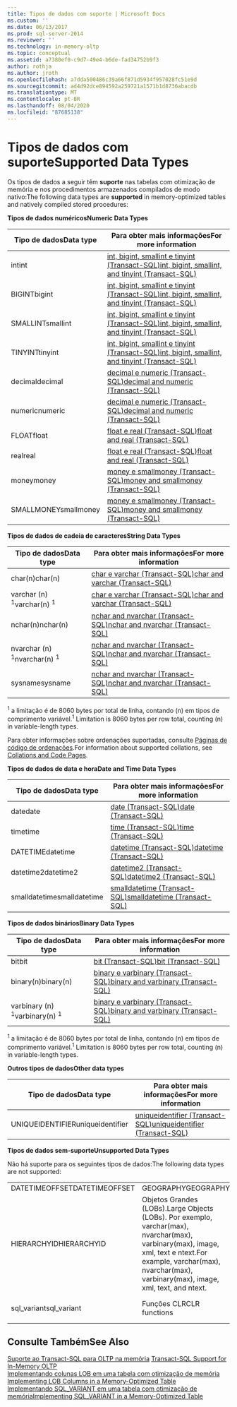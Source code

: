 ```yaml
---
title: Tipos de dados com suporte | Microsoft Docs
ms.custom: ''
ms.date: 06/13/2017
ms.prod: sql-server-2014
ms.reviewer: ''
ms.technology: in-memory-oltp
ms.topic: conceptual
ms.assetid: a7380ef0-c9d7-49e4-b6de-fad34752b9f3
author: rothja
ms.author: jroth
ms.openlocfilehash: a7dda500486c39a66f871d5934f957028fc51e9d
ms.sourcegitcommit: ad4d92dce894592a259721a1571b1d8736abacdb
ms.translationtype: MT
ms.contentlocale: pt-BR
ms.lasthandoff: 08/04/2020
ms.locfileid: "87685138"
---
```

# <a name="supported-data-types"></a><span data-ttu-id="e3862-102">Tipos de dados com suporte</span><span class="sxs-lookup"><span data-stu-id="e3862-102">Supported Data Types</span></span>
  <span data-ttu-id="e3862-103">Os tipos de dados a seguir têm **suporte** nas tabelas com otimização de memória e nos procedimentos armazenados compilados de modo nativo:</span><span class="sxs-lookup"><span data-stu-id="e3862-103">The following data types are **supported** in memory-optimized tables and natively compiled stored procedures:</span></span>  
  
 <span data-ttu-id="e3862-104">**Tipos de dados numéricos**</span><span class="sxs-lookup"><span data-stu-id="e3862-104">**Numeric Data Types**</span></span>  
  
|<span data-ttu-id="e3862-105">Tipo de dados</span><span class="sxs-lookup"><span data-stu-id="e3862-105">Data type</span></span>|<span data-ttu-id="e3862-106">Para obter mais informações</span><span class="sxs-lookup"><span data-stu-id="e3862-106">For more information</span></span>|  
|---------------|--------------------------|  
|<span data-ttu-id="e3862-107">int</span><span class="sxs-lookup"><span data-stu-id="e3862-107">int</span></span>|[<span data-ttu-id="e3862-108">int, bigint, smallint e tinyint &#40;Transact-SQL&#41;</span><span class="sxs-lookup"><span data-stu-id="e3862-108">int, bigint, smallint, and tinyint &#40;Transact-SQL&#41;</span></span>](/sql/t-sql/data-types/int-bigint-smallint-and-tinyint-transact-sql)|  
|<span data-ttu-id="e3862-109">BIGINT</span><span class="sxs-lookup"><span data-stu-id="e3862-109">bigint</span></span>|[<span data-ttu-id="e3862-110">int, bigint, smallint e tinyint &#40;Transact-SQL&#41;</span><span class="sxs-lookup"><span data-stu-id="e3862-110">int, bigint, smallint, and tinyint &#40;Transact-SQL&#41;</span></span>](/sql/t-sql/data-types/int-bigint-smallint-and-tinyint-transact-sql)|  
|<span data-ttu-id="e3862-111">SMALLINT</span><span class="sxs-lookup"><span data-stu-id="e3862-111">smallint</span></span>|[<span data-ttu-id="e3862-112">int, bigint, smallint e tinyint &#40;Transact-SQL&#41;</span><span class="sxs-lookup"><span data-stu-id="e3862-112">int, bigint, smallint, and tinyint &#40;Transact-SQL&#41;</span></span>](/sql/t-sql/data-types/int-bigint-smallint-and-tinyint-transact-sql)|  
|<span data-ttu-id="e3862-113">TINYINT</span><span class="sxs-lookup"><span data-stu-id="e3862-113">tinyint</span></span>|[<span data-ttu-id="e3862-114">int, bigint, smallint e tinyint &#40;Transact-SQL&#41;</span><span class="sxs-lookup"><span data-stu-id="e3862-114">int, bigint, smallint, and tinyint &#40;Transact-SQL&#41;</span></span>](/sql/t-sql/data-types/int-bigint-smallint-and-tinyint-transact-sql)|  
|<span data-ttu-id="e3862-115">decimal</span><span class="sxs-lookup"><span data-stu-id="e3862-115">decimal</span></span>|[<span data-ttu-id="e3862-116">decimal e numeric &#40;Transact-SQL&#41;</span><span class="sxs-lookup"><span data-stu-id="e3862-116">decimal and numeric &#40;Transact-SQL&#41;</span></span>](/sql/t-sql/data-types/decimal-and-numeric-transact-sql)|  
|<span data-ttu-id="e3862-117">numeric</span><span class="sxs-lookup"><span data-stu-id="e3862-117">numeric</span></span>|[<span data-ttu-id="e3862-118">decimal e numeric &#40;Transact-SQL&#41;</span><span class="sxs-lookup"><span data-stu-id="e3862-118">decimal and numeric &#40;Transact-SQL&#41;</span></span>](/sql/t-sql/data-types/decimal-and-numeric-transact-sql)|  
|<span data-ttu-id="e3862-119">FLOAT</span><span class="sxs-lookup"><span data-stu-id="e3862-119">float</span></span>|[<span data-ttu-id="e3862-120">float e real &#40;Transact-SQL&#41;</span><span class="sxs-lookup"><span data-stu-id="e3862-120">float and real &#40;Transact-SQL&#41;</span></span>](/sql/t-sql/data-types/float-and-real-transact-sql)|  
|<span data-ttu-id="e3862-121">real</span><span class="sxs-lookup"><span data-stu-id="e3862-121">real</span></span>|[<span data-ttu-id="e3862-122">float e real &#40;Transact-SQL&#41;</span><span class="sxs-lookup"><span data-stu-id="e3862-122">float and real &#40;Transact-SQL&#41;</span></span>](/sql/t-sql/data-types/float-and-real-transact-sql)|  
|<span data-ttu-id="e3862-123">money</span><span class="sxs-lookup"><span data-stu-id="e3862-123">money</span></span>|[<span data-ttu-id="e3862-124">money e smallmoney &#40;Transact-SQL&#41;</span><span class="sxs-lookup"><span data-stu-id="e3862-124">money and smallmoney &#40;Transact-SQL&#41;</span></span>](/sql/t-sql/data-types/money-and-smallmoney-transact-sql)|  
|<span data-ttu-id="e3862-125">SMALLMONEY</span><span class="sxs-lookup"><span data-stu-id="e3862-125">smallmoney</span></span>|[<span data-ttu-id="e3862-126">money e smallmoney &#40;Transact-SQL&#41;</span><span class="sxs-lookup"><span data-stu-id="e3862-126">money and smallmoney &#40;Transact-SQL&#41;</span></span>](/sql/t-sql/data-types/money-and-smallmoney-transact-sql)|  
  
 <span data-ttu-id="e3862-127">**Tipos de dados de cadeia de caracteres**</span><span class="sxs-lookup"><span data-stu-id="e3862-127">**String Data Types**</span></span>  
  
|<span data-ttu-id="e3862-128">Tipo de dados</span><span class="sxs-lookup"><span data-stu-id="e3862-128">Data type</span></span>|<span data-ttu-id="e3862-129">Para obter mais informações</span><span class="sxs-lookup"><span data-stu-id="e3862-129">For more information</span></span>|  
|---------------|--------------------------|  
|<span data-ttu-id="e3862-130">char(n)</span><span class="sxs-lookup"><span data-stu-id="e3862-130">char(n)</span></span>|[<span data-ttu-id="e3862-131">char e varchar &#40;Transact-SQL&#41;</span><span class="sxs-lookup"><span data-stu-id="e3862-131">char and varchar &#40;Transact-SQL&#41;</span></span>](/sql/t-sql/data-types/char-and-varchar-transact-sql)|  
|<span data-ttu-id="e3862-132">varchar (n) <sup>1</sup></span><span class="sxs-lookup"><span data-stu-id="e3862-132">varchar(n) <sup>1</sup></span></span>|[<span data-ttu-id="e3862-133">char e varchar &#40;Transact-SQL&#41;</span><span class="sxs-lookup"><span data-stu-id="e3862-133">char and varchar &#40;Transact-SQL&#41;</span></span>](/sql/t-sql/data-types/char-and-varchar-transact-sql)|  
|<span data-ttu-id="e3862-134">nchar(n)</span><span class="sxs-lookup"><span data-stu-id="e3862-134">nchar(n)</span></span>|[<span data-ttu-id="e3862-135">nchar and nvarchar &#40;Transact-SQL&#41;</span><span class="sxs-lookup"><span data-stu-id="e3862-135">nchar and nvarchar &#40;Transact-SQL&#41;</span></span>](/sql/t-sql/data-types/nchar-and-nvarchar-transact-sql)|  
|<span data-ttu-id="e3862-136">nvarchar (n) <sup>1</sup></span><span class="sxs-lookup"><span data-stu-id="e3862-136">nvarchar(n) <sup>1</sup></span></span>|[<span data-ttu-id="e3862-137">nchar and nvarchar &#40;Transact-SQL&#41;</span><span class="sxs-lookup"><span data-stu-id="e3862-137">nchar and nvarchar &#40;Transact-SQL&#41;</span></span>](/sql/t-sql/data-types/nchar-and-nvarchar-transact-sql)|  
|<span data-ttu-id="e3862-138">sysname</span><span class="sxs-lookup"><span data-stu-id="e3862-138">sysname</span></span>|[<span data-ttu-id="e3862-139">nchar and nvarchar &#40;Transact-SQL&#41;</span><span class="sxs-lookup"><span data-stu-id="e3862-139">nchar and nvarchar &#40;Transact-SQL&#41;</span></span>](/sql/t-sql/data-types/nchar-and-nvarchar-transact-sql)|  
  
 <span data-ttu-id="e3862-140"><sup>1</sup> a limitação é de 8060 bytes por total de linha, contando (n) em tipos de comprimento variável.</span><span class="sxs-lookup"><span data-stu-id="e3862-140"><sup>1</sup> Limitation is 8060 bytes per row total, counting (n) in variable-length types.</span></span>  
  
 <span data-ttu-id="e3862-141">Para obter informações sobre ordenações suportadas, consulte [Páginas de código de ordenações](../../database-engine/collations-and-code-pages.md).</span><span class="sxs-lookup"><span data-stu-id="e3862-141">For information about supported collations, see [Collations and Code Pages](../../database-engine/collations-and-code-pages.md).</span></span>  
  
 <span data-ttu-id="e3862-142">**Tipos de dados de data e hora**</span><span class="sxs-lookup"><span data-stu-id="e3862-142">**Date and Time Data Types**</span></span>  
  
|<span data-ttu-id="e3862-143">Tipo de dados</span><span class="sxs-lookup"><span data-stu-id="e3862-143">Data type</span></span>|<span data-ttu-id="e3862-144">Para obter mais informações</span><span class="sxs-lookup"><span data-stu-id="e3862-144">For more information</span></span>|  
|---------------|--------------------------|  
|<span data-ttu-id="e3862-145">date</span><span class="sxs-lookup"><span data-stu-id="e3862-145">date</span></span>|[<span data-ttu-id="e3862-146">date &#40;Transact-SQL&#41;</span><span class="sxs-lookup"><span data-stu-id="e3862-146">date &#40;Transact-SQL&#41;</span></span>](/sql/t-sql/data-types/date-transact-sql)|  
|<span data-ttu-id="e3862-147">time</span><span class="sxs-lookup"><span data-stu-id="e3862-147">time</span></span>|[<span data-ttu-id="e3862-148">time &#40;Transact-SQL&#41;</span><span class="sxs-lookup"><span data-stu-id="e3862-148">time &#40;Transact-SQL&#41;</span></span>](/sql/t-sql/data-types/time-transact-sql)|  
|<span data-ttu-id="e3862-149">DATETIME</span><span class="sxs-lookup"><span data-stu-id="e3862-149">datetime</span></span>|[<span data-ttu-id="e3862-150">datetime &#40;Transact-SQL&#41;</span><span class="sxs-lookup"><span data-stu-id="e3862-150">datetime &#40;Transact-SQL&#41;</span></span>](/sql/t-sql/data-types/datetime-transact-sql)|  
|<span data-ttu-id="e3862-151">datetime2</span><span class="sxs-lookup"><span data-stu-id="e3862-151">datetime2</span></span>|[<span data-ttu-id="e3862-152">datetime2 &#40;Transact-SQL&#41;</span><span class="sxs-lookup"><span data-stu-id="e3862-152">datetime2 &#40;Transact-SQL&#41;</span></span>](/sql/t-sql/data-types/datetime2-transact-sql)|  
|<span data-ttu-id="e3862-153">smalldatetime</span><span class="sxs-lookup"><span data-stu-id="e3862-153">smalldatetime</span></span>|[<span data-ttu-id="e3862-154">smalldatetime &#40;Transact-SQL&#41;</span><span class="sxs-lookup"><span data-stu-id="e3862-154">smalldatetime &#40;Transact-SQL&#41;</span></span>](/sql/t-sql/data-types/smalldatetime-transact-sql)|  
  
 <span data-ttu-id="e3862-155">**Tipos de dados binários**</span><span class="sxs-lookup"><span data-stu-id="e3862-155">**Binary Data Types**</span></span>  
  
|<span data-ttu-id="e3862-156">Tipo de dados</span><span class="sxs-lookup"><span data-stu-id="e3862-156">Data type</span></span>|<span data-ttu-id="e3862-157">Para obter mais informações</span><span class="sxs-lookup"><span data-stu-id="e3862-157">For more information</span></span>|  
|---------------|--------------------------|  
|<span data-ttu-id="e3862-158">bit</span><span class="sxs-lookup"><span data-stu-id="e3862-158">bit</span></span>|[<span data-ttu-id="e3862-159">bit &#40;Transact-SQL&#41;</span><span class="sxs-lookup"><span data-stu-id="e3862-159">bit &#40;Transact-SQL&#41;</span></span>](/sql/t-sql/data-types/bit-transact-sql)|  
|<span data-ttu-id="e3862-160">binary(n)</span><span class="sxs-lookup"><span data-stu-id="e3862-160">binary(n)</span></span>|[<span data-ttu-id="e3862-161">binary e varbinary &#40;Transact-SQL&#41;</span><span class="sxs-lookup"><span data-stu-id="e3862-161">binary and varbinary &#40;Transact-SQL&#41;</span></span>](/sql/t-sql/data-types/binary-and-varbinary-transact-sql)|  
|<span data-ttu-id="e3862-162">varbinary (n) <sup>1</sup></span><span class="sxs-lookup"><span data-stu-id="e3862-162">varbinary(n) <sup>1</sup></span></span>|[<span data-ttu-id="e3862-163">binary e varbinary &#40;Transact-SQL&#41;</span><span class="sxs-lookup"><span data-stu-id="e3862-163">binary and varbinary &#40;Transact-SQL&#41;</span></span>](/sql/t-sql/data-types/binary-and-varbinary-transact-sql)|  
  
 <span data-ttu-id="e3862-164"><sup>1</sup> a limitação é de 8060 bytes por total de linha, contando (n) em tipos de comprimento variável.</span><span class="sxs-lookup"><span data-stu-id="e3862-164"><sup>1</sup> Limitation is 8060 bytes per row total, counting (n) in variable-length types.</span></span>  
  
 <span data-ttu-id="e3862-165">**Outros tipos de dados**</span><span class="sxs-lookup"><span data-stu-id="e3862-165">**Other data types**</span></span>  
  
|<span data-ttu-id="e3862-166">Tipo de dados</span><span class="sxs-lookup"><span data-stu-id="e3862-166">Data type</span></span>|<span data-ttu-id="e3862-167">Para obter mais informações</span><span class="sxs-lookup"><span data-stu-id="e3862-167">For more information</span></span>|  
|---------------|--------------------------|  
|<span data-ttu-id="e3862-168">UNIQUEIDENTIFIER</span><span class="sxs-lookup"><span data-stu-id="e3862-168">uniqueidentifier</span></span>|[<span data-ttu-id="e3862-169">uniqueidentifier &#40;Transact-SQL&#41;</span><span class="sxs-lookup"><span data-stu-id="e3862-169">uniqueidentifier &#40;Transact-SQL&#41;</span></span>](/sql/t-sql/data-types/uniqueidentifier-transact-sql)|  
  
 <span data-ttu-id="e3862-170">**Tipos de dados sem-suporte**</span><span class="sxs-lookup"><span data-stu-id="e3862-170">**Unsupported Data Types**</span></span>  
  
 <span data-ttu-id="e3862-171">Não há suporte para os seguintes tipos de dados:</span><span class="sxs-lookup"><span data-stu-id="e3862-171">The following data types are not supported:</span></span>  
  
||||  
|-|-|-|  
|<span data-ttu-id="e3862-172">DATETIMEOFFSET</span><span class="sxs-lookup"><span data-stu-id="e3862-172">DATETIMEOFFSET</span></span>|<span data-ttu-id="e3862-173">GEOGRAPHY</span><span class="sxs-lookup"><span data-stu-id="e3862-173">GEOGRAPHY</span></span>|<span data-ttu-id="e3862-174">GEOMETRY</span><span class="sxs-lookup"><span data-stu-id="e3862-174">GEOMETRY</span></span>|  
|<span data-ttu-id="e3862-175">HIERARCHYID</span><span class="sxs-lookup"><span data-stu-id="e3862-175">HIERARCHYID</span></span>|<span data-ttu-id="e3862-176">Objetos Grandes (LOBs).</span><span class="sxs-lookup"><span data-stu-id="e3862-176">Large Objects (LOBs).</span></span> <span data-ttu-id="e3862-177">Por exemplo, varchar(max), nvarchar(max), varbinary(max), image, xml, text e ntext.</span><span class="sxs-lookup"><span data-stu-id="e3862-177">For example, varchar(max), nvarchar(max), varbinary(max), image, xml, text, and ntext.</span></span>|<span data-ttu-id="e3862-178">ROWVERSION</span><span class="sxs-lookup"><span data-stu-id="e3862-178">ROWVERSION</span></span>|  
|<span data-ttu-id="e3862-179">sql_variant</span><span class="sxs-lookup"><span data-stu-id="e3862-179">sql_variant</span></span>|<span data-ttu-id="e3862-180">Funções CLR</span><span class="sxs-lookup"><span data-stu-id="e3862-180">CLR functions</span></span>|<span data-ttu-id="e3862-181">Tipos definidos pelo usuário (UDTs)</span><span class="sxs-lookup"><span data-stu-id="e3862-181">User-defined types (UDTs)</span></span>|  
  
## <a name="see-also"></a><span data-ttu-id="e3862-182">Consulte Também</span><span class="sxs-lookup"><span data-stu-id="e3862-182">See Also</span></span>  
 <span data-ttu-id="e3862-183">[Suporte ao Transact-SQL para OLTP na memória](transact-sql-support-for-in-memory-oltp.md) </span><span class="sxs-lookup"><span data-stu-id="e3862-183">[Transact-SQL Support for In-Memory OLTP](transact-sql-support-for-in-memory-oltp.md) </span></span>  
 <span data-ttu-id="e3862-184">[Implementando colunas LOB em uma tabela com otimização de memória](../../database-engine/implementing-lob-columns-in-a-memory-optimized-table.md) </span><span class="sxs-lookup"><span data-stu-id="e3862-184">[Implementing LOB Columns in a Memory-Optimized Table](../../database-engine/implementing-lob-columns-in-a-memory-optimized-table.md) </span></span>  
 [<span data-ttu-id="e3862-185">Implementando SQL_VARIANT em uma tabela com otimização de memória</span><span class="sxs-lookup"><span data-stu-id="e3862-185">Implementing SQL_VARIANT in a Memory-Optimized Table</span></span>](implementing-sql-variant-in-a-memory-optimized-table.md)  
  
  

